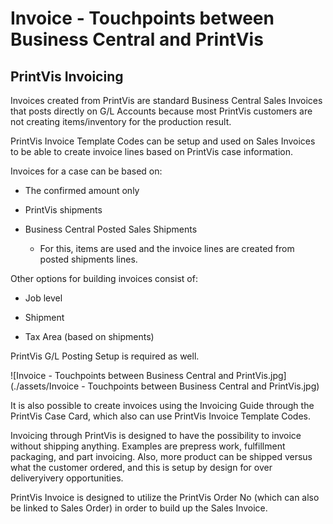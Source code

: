 ﻿# Invoice - Touchpoints between Business Central and PrintVis

## PrintVis Invoicing

Invoices created from PrintVis are standard Business Central Sales Invoices that posts directly on G/L Accounts because most PrintVis customers are not creating items/inventory for the production result.

PrintVis Invoice Template Codes can be setup and used on Sales Invoices to be able to create invoice lines based on PrintVis case information.

Invoices for a case can be based on:

- The confirmed amount only

- PrintVis shipments

- Business Central Posted Sales Shipments

	- For this, items are used and the invoice lines are created from posted shipments lines.

Other options for building invoices consist of:

- Job level

- Shipment

- Tax Area (based on shipments)


PrintVis G/L Posting Setup is required as well.


![Invoice - Touchpoints between Business Central and PrintVis.jpg](./assets/Invoice - Touchpoints between Business Central and PrintVis.jpg)


It is also possible to create invoices using the Invoicing Guide through the PrintVis Case Card, which also can use PrintVis Invoice Template Codes.

Invoicing through PrintVis is designed to have the possibility to invoice without shipping anything. Examples are prepress work, fulfillment packaging, and part invoicing. Also, more product can be shipped versus what the customer ordered, and this is setup by design for over deliveryivery opportunities.

PrintVis Invoice is designed to utilize the PrintVis Order No (which can also be linked to Sales Order) in order to build up the Sales Invoice.


